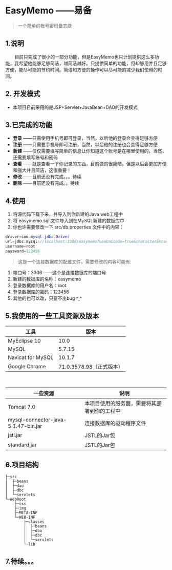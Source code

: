 # EasyMemo ——易备

> 一个简单的账号密码备忘录

## 1.说明
&ensp; &ensp; &ensp;目前只完成了很小的一部分功能，但是EasyMemo也只计划提供这么多功能，我希望他能够足够简洁，越简洁越好。只提供简单的功能，但却够用并且足够方便，能尽可能的节约时间。简洁和方便的操作可以尽可能的减少我们使用的时间。

## 2. 开发模式
- 本项目目前采用的是JSP+Servlet+JavaBean+DAO的开发模式

## 3.已完成的功能
- **登录** ——只需使用手机号即可登录，当然，以后他的登录会变得足够方便
- **注册** ——只需要手机号即可注册，当然，以后他的注册也会变得足够方便
- **新建** ——仅仅需要填写简单的信息让你知道这个账号是在哪里使用的，当然，还需要填写账号和密码
- **查看** ——就是查看一下你记录的东西，目前做的很简陋，但是以后会更加方便和强大并且简洁，这很重要！
- **修改** ——目前还没有完成。。。待续
- **删除** ——目前还没有完成。。待续

## 4.使用
1. 将源代码下载下来，并导入到你新建的Java web工程中
2. 将 easymemo.sql 文件导入到在MySQL新建的数据库中
3. 你也许需要修改一下 src/db.properties 文件中的内容：
```java
driver=com.mysql.jdbc.Driver
url=jdbc:mysql://localhost:3306/easymemo?useUnicode=true&characterEncoding=utf-8&useSSL=false
username=root
password=123456
```
>这是一个连接数据库的配置文件，需要修改的内容可能有:
1. 端口号：3306 ——这个是连接数据库的端口号
2. 新建的数据库的名称：easymemo
3. 登录数据库的用户名：root
4. 登录数据库的密码：123456
5. 其他的也可以改，只要不出bug ^_^

## 5.我使用的一些工具资源及版本
| 工具 | 版本 |
| --- | --- |
| MyEclipse 10 | 10.0 |
| MySQL | 5.7.15 |
| Navicat for MySQL | 10.1.7 |
| Google Chrome | 71.0.3578.98（正式版本） |
<br>

| 一些资源 | 说明 |
| --- | --- |
| Tomcat 7.0 | 本项目使用的服务器，需要将其部署到你的工程中
| mysql-connector-java-5.1.47-bin.jar | 连接数据库的驱动程序文件
| jstl.jar | JSTL的Jar包 |
| standard.jar | JSTL的Jar包 |

## 6.项目结构
```
├─src
│  ├─beans
│  ├─dao
│  ├─dbc
│  └─servlets
└─WebRoot
    ├─css
    ├─img
    ├─META-INF
    └─WEB-INF
        ├─classes
        │  ├─beans
        │  ├─dao
        │  ├─dbc
        │  └─servlets
        └─lib
```
## 7.待续。。。